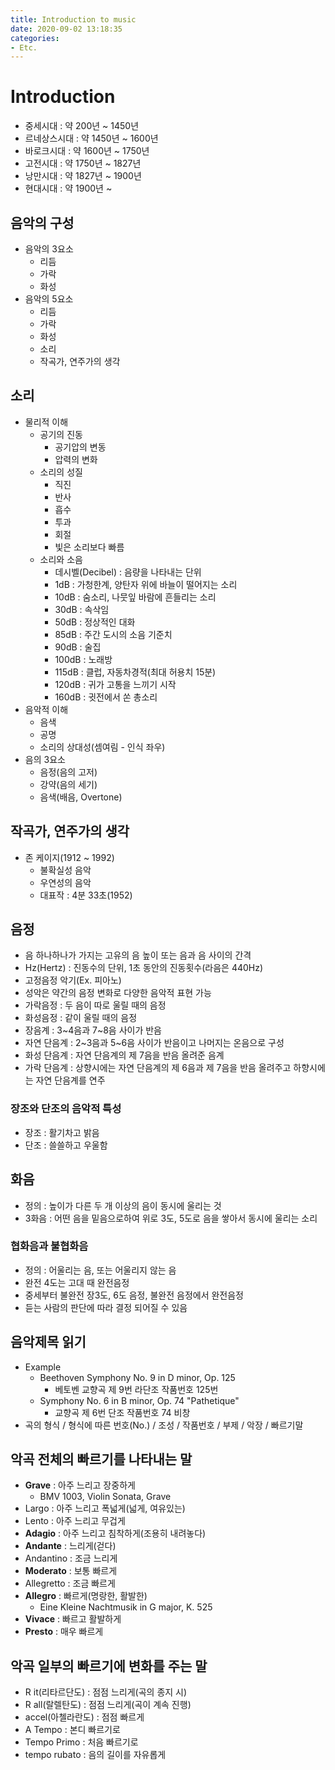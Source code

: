 ```yaml
---
title: Introduction to music
date: 2020-09-02 13:18:35
categories:
- Etc.
---
```

# Introduction

+ 중세시대 : 약 200년 ~ 1450년
+ 르네상스시대 : 약 1450년 ~ 1600년
+ 바로크시대 : 약 1600년 ~ 1750년
+ 고전시대 : 약 1750년 ~ 1827년
+ 낭만시대 : 약 1827년 ~ 1900년
+ 현대시대 : 약 1900년 ~

<!-- More -->

## 음악의 구성

+ 음악의 3요소
  + 리듬
  + 가락
  + 화성
+ 음악의 5요소
  + 리듬
  + 가락
  + 화성
  + 소리
  + 작곡가, 연주가의 생각

## 소리

+ 물리적 이해
  + 공기의 진동
    + 공기압의 변동
    + 압력의 변화
  + 소리의 성질
    + 직진
    + 반사
    + 흡수
    + 투과
    + 회절
    + 빛은 소리보다 빠름
  + 소리와 소음
    + 데시벨(Decibel) : 음량을 나타내는 단위
    + 1dB : 가청한계, 양탄자 위에 바늘이 떨어지는 소리
    + 10dB : 숨소리, 나뭇잎 바람에 흔들리는 소리
    + 30dB : 속삭임
    + 50dB : 정상적인 대화
    + 85dB : 주간 도시의 소음 기준치
    + 90dB : 술집
    + 100dB : 노래방
    + 115dB : 클럽, 자동차경적(최대 허용치 15분)
    + 120dB : 귀가 고통을 느끼기 시작
    + 160dB : 귓전에서 쏜 총소리
+ 음악적 이해
  + 음색
  + 공명
  + 소리의 상대성(셈여림 - 인식 좌우)
+ 음의 3요소
  + 음정(음의 고저)
  + 강약(음의 세기)
  + 음색(배음, Overtone)

## 작곡가, 연주가의 생각

+ 존 케이지(1912 ~ 1992)
  + 불확실성 음악
  + 우연성의 음악
  + 대표작 : 4분 33초(1952)

## 음정

+ 음 하나하나가 가지는 고유의 음 높이 또는 음과 음 사이의 간격
+ Hz(Hertz) : 진동수의 단위, 1초 동안의 진동횟수(라음은 440Hz)
+ 고정음정 악기(Ex. 피아노)
+ 성악은 약간의 음정 변화로 다양한 음악적 표현 가능
+ 가락음정 : 두 음이 따로 울릴 때의 음정
+ 화성음정 : 같이 울릴 때의 음정
+ 장음계 : 3~4음과 7~8음 사이가 반음
+ 자연 단음계 : 2~3음과 5~6음 사이가 반음이고 나머지는 온음으로 구성
+ 화성 단음계 : 자연 단음계의 제 7음을 반음 올려준 음계
+ 가락 단음계 : 상향시에는 자연 단음계의 제 6음과 제 7음을 반음 올려주고 하향시에는 자연 단음계를 연주

### 장조와 단조의 음악적 특성

+ 장조 : 활기차고 밝음
+ 단조 : 쓸쓸하고 우울함

## 화음

+ 정의 : 높이가 다른 두 개 이상의 음이 동시에 울리는 것
+ 3화음 : 어떤 음을 밑음으로하여 위로 3도, 5도로 음을 쌓아서 동시에 울리는 소리

### 협화음과 불협화음

+ 정의 : 어울리는 음, 또는 어울리지 않는 음
+ 완전 4도는 고대 때 완전음정
+ 중세부터 불완전 장3도, 6도 음정, 불완전 음정에서 완전음정
+ 듣는 사람의 판단에 따라 결정 되어질 수 있음

## 음악제목 읽기

+ Example
  + Beethoven Symphony No. 9 in D minor, Op. 125
    + 베토벤 교향곡 제 9번 라단조 작품번호 125번
  + Symphony No. 6 in B minor, Op. 74 "Pathetique"
    + 교향곡 제 6번 단조 작품번호 74 비창
+ 곡의 형식 / 형식에 따른 번호(No.) / 조성 / 작품번호 / 부제 / 악장 / 빠르기말

## 악곡 전체의 빠르기를 나타내는 말

+ **Grave** : 아주 느리고 장중하게
  + BMV 1003, Violin Sonata, Grave
+ Largo : 아주 느리고 폭넓게(넓게, 여유있는)
+ Lento : 아주 느리고 무겁게
+ **Adagio** : 아주 느리고 침착하게(조용히 내려놓다)
+ **Andante** : 느리게(걷다)
+ Andantino : 조금 느리게
+ **Moderato** : 보통 빠르게
+ Allegretto : 조금 빠르게
+ **Allegro** : 빠르게(명랑한, 활발한)
  + Eine Kleine Nachtmusik in G major, K. 525
+ **Vivace** : 빠르고 활발하게
+ **Presto** : 매우 빠르게

## 악곡 일부의 빠르기에 변화를 주는 말

+ R it(리타르단도) : 점점 느리게(곡의 종지 시)
+ R all(랄렐탄도) : 점점 느리게(곡이 계속 진행)
+ accel(아첼라란도) : 점점 빠르게
+ A Tempo : 본디 빠르기로
+ Tempo Primo : 처음 빠르기로
+ tempo rubato : 음의 길이를 자유롭게

